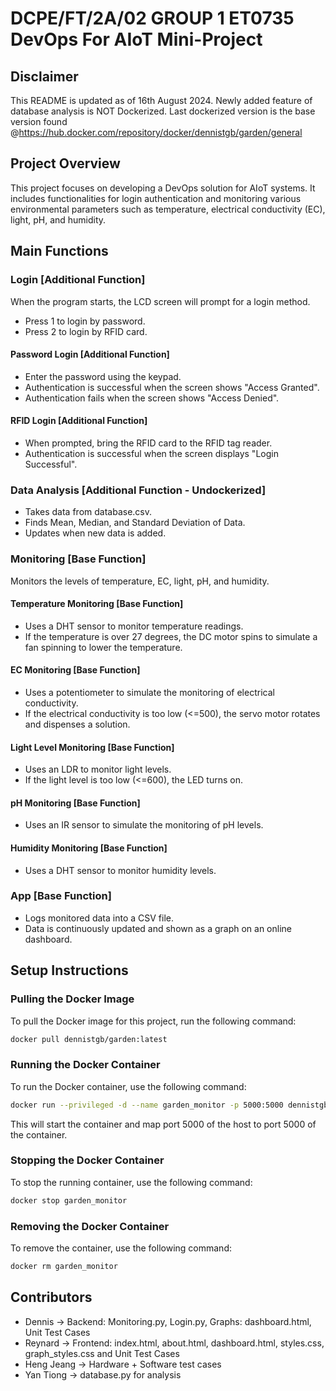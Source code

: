 # DCPE/FT/2A/02 GROUP 1 ET0735 DevOps For AIoT Mini-Project

## Disclaimer 
This README is updated as of 16th August 2024.
Newly added feature of database analysis is NOT Dockerized.
Last dockerized version is the base version found @https://hub.docker.com/repository/docker/dennistgb/garden/general

## Project Overview

This project focuses on developing a DevOps solution for AIoT systems. It includes functionalities for login authentication and monitoring various environmental parameters such as temperature, electrical conductivity (EC), light, pH, and humidity.

## Main Functions

### Login [Additional Function]

When the program starts, the LCD screen will prompt for a login method.
- Press 1 to login by password.
- Press 2 to login by RFID card.

#### Password Login [Additional Function]

- Enter the password using the keypad.
- Authentication is successful when the screen shows "Access Granted".
- Authentication fails when the screen shows "Access Denied".

#### RFID Login [Additional Function]

- When prompted, bring the RFID card to the RFID tag reader.
- Authentication is successful when the screen displays "Login Successful".

### Data Analysis [Additional Function - Undockerized] 
- Takes data from database.csv.
- Finds Mean, Median, and Standard Deviation of Data.
- Updates when new data is added.

### Monitoring [Base Function]

Monitors the levels of temperature, EC, light, pH, and humidity.

#### Temperature Monitoring [Base Function]

- Uses a DHT sensor to monitor temperature readings.
- If the temperature is over 27 degrees, the DC motor spins to simulate a fan spinning to lower the temperature.

#### EC Monitoring [Base Function]

- Uses a potentiometer to simulate the monitoring of electrical conductivity.
- If the electrical conductivity is too low (<=500), the servo motor rotates and dispenses a solution.

#### Light Level Monitoring [Base Function]

- Uses an LDR to monitor light levels.
- If the light level is too low (<=600), the LED turns on.

#### pH Monitoring [Base Function]

- Uses an IR sensor to simulate the monitoring of pH levels.

#### Humidity Monitoring [Base Function]

- Uses a DHT sensor to monitor humidity levels.

### App [Base Function]

- Logs monitored data into a CSV file.
- Data is continuously updated and shown as a graph on an online dashboard.

## Setup Instructions

### Pulling the Docker Image

To pull the Docker image for this project, run the following command:
```bash
docker pull dennistgb/garden:latest
```

### Running the Docker Container

To run the Docker container, use the following command:
```bash
docker run --privileged -d --name garden_monitor -p 5000:5000 dennistgb/garden:latest
```

This will start the container and map port 5000 of the host to port 5000 of the container.

### Stopping the Docker Container

To stop the running container, use the following command:
```bash
docker stop garden_monitor
```

### Removing the Docker Container

To remove the container, use the following command:
```bash
docker rm garden_monitor
```

## Contributors

- Dennis -> Backend: Monitoring.py, Login.py, Graphs: dashboard.html, Unit Test Cases 
- Reynard -> Frontend: index.html, about.html, dashboard.html, styles.css, graph_styles.css and Unit Test Cases
- Heng Jeang -> Hardware + Software test cases
- Yan Tiong -> database.py for analysis 
